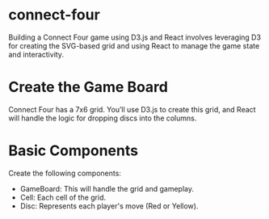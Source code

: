 # connect-four
Building a Connect Four game using D3.js and React involves leveraging D3 for creating the SVG-based grid and using React to manage the game state and interactivity.

# Create the Game Board
Connect Four has a 7x6 grid. You’ll use D3.js to create this grid, and React will handle the logic for dropping discs into the columns.

# Basic Components
Create the following components:

- GameBoard: This will handle the grid and gameplay.
- Cell: Each cell of the grid.
- Disc: Represents each player's move (Red or Yellow).
